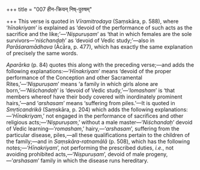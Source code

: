 +++
title = "007 हीन-क्रियन् निष्-पुरुषम्"

+++
This verse is quoted in *Vīramitrodaya* (Saṃskāra, p. 588), where
‘*hīnakriyam*’ is explained as ‘devoid of the performance of such acts
as the sacrifice and the like;’—‘*Niṣpuruṣam*’ as ‘that in which females
are the sole survivors—‘*niśchandaḥ*’ as ‘devoid of Vedic study;’—also
in *Parāśaramādhava* (Ācāra, p. 477), which has exactly the same
explanation of precisely the same words.

*Aparārka* (p. 84) quotes this along with the preceding verse;—and adds
the following explanations:—‘*Hīnakriyam*’ means ‘devoid of the proper
performance of the Conception and other Sacramental
Rites,’—‘*Niṣpuruṣam*’ means ‘a family in which girls alone are
born,’—‘*Niśchandaḥ*’ is ‘devoid of Vedic study,’—‘*lomasham*’ is ‘that
members whereof have their body covered with inordinately prominent
hairs,’—and ‘*arshasam*’ means ‘suffering from piles.’—It is quoted in
*Smṛticandrikā* (Saṃskāra, p. 204) which adds the following
explanations:—‘*Hīnakriyam*,’ not engaged in the performance of
sacrifices and other religious acts;—‘*Niṣpuruṣam*,’ without a male
master—‘*Niśchandaḥ*’ devoid of Vedic learning—‘*romasham*,’
hairy,—‘*arshasam*’, suffering from the particular disease, piles,—all
these qualifications pertain to the children of the family;—and in
*Saṃskāra*-*ratnamālā* (p. 508), which has the following
notes;—‘*Hīnakriyam*’, not performing the prescribed duties, *i.e*., not
avoiding prohibited acts,—‘*Niṣpuruṣam*’, devoid of male
progeny,—‘*arshasam*’ family in which the disease runs hereditary.



